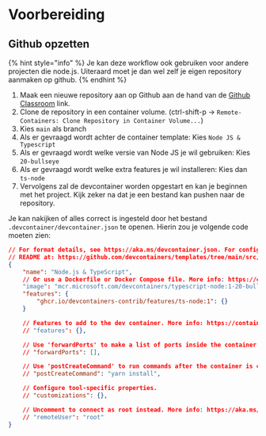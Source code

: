 # Voorbereiding

## Github opzetten

{% hint style="info" %}
Je kan deze workflow ook gebruiken voor andere projecten die node.js. Uiteraard moet je dan wel zelf je eigen repository aanmaken op github.
{% endhint %}

1. Maak een nieuwe repository aan op Github aan de hand van de [Github Classroom](https://classroom.github.com/a/z\_CYhW1S) link.&#x20;
2. Clone de repository in een container volume. (ctrl-shift-p -> `Remote-Containers: Clone Repository in Container Volume...`)&#x20;
3. Kies `main` als branch
4. Als er gevraagd wordt achter de container template: Kies `Node JS & Typescript`
5. Als er gevraagd wordt welke versie van Node JS je wil gebruiken: Kies `20-bullseye`
6. Als er gevraagd wordt welke extra features je wil installeren: Kies dan `ts-node`
7. Vervolgens zal de devcontainer worden opgestart en kan je beginnen met het project. Kijk zeker na dat je een bestand kan pushen naar de repository.

Je kan nakijken of alles correct is ingesteld door het bestand `.devcontainer/devcontainer.json` te openen. Hierin zou je volgende code moeten zien:

```json
// For format details, see https://aka.ms/devcontainer.json. For config options, see the
// README at: https://github.com/devcontainers/templates/tree/main/src/typescript-node
{
	"name": "Node.js & TypeScript",
	// Or use a Dockerfile or Docker Compose file. More info: https://containers.dev/guide/dockerfile
	"image": "mcr.microsoft.com/devcontainers/typescript-node:1-20-bullseye",
	"features": {
		"ghcr.io/devcontainers-contrib/features/ts-node:1": {}
	}

	// Features to add to the dev container. More info: https://containers.dev/features.
	// "features": {},

	// Use 'forwardPorts' to make a list of ports inside the container available locally.
	// "forwardPorts": [],

	// Use 'postCreateCommand' to run commands after the container is created.
	// "postCreateCommand": "yarn install",

	// Configure tool-specific properties.
	// "customizations": {},

	// Uncomment to connect as root instead. More info: https://aka.ms/dev-containers-non-root.
	// "remoteUser": "root"
}
```

